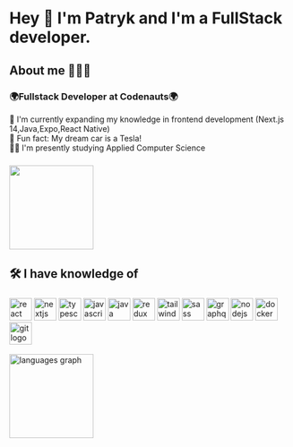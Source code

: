 <h1 align="left">Hey 👋 I'm Patryk and I'm a FullStack developer.</h1>

###


<h2 align="left">About me 🚀🚀🚀</h2>

###

<h3>🌍Fullstack Developer at Codenauts🌍</h3>
🧠 I'm currently expanding my knowledge in frontend development (Next.js 14,Java,Expo,React Native)<br>
🎲 Fun fact: My dream car is a Tesla!<br>
👩‍💻 I'm presently studying Applied Computer Science<br>

###

<div align="left">
  <img height="150" src="https://media.giphy.com/media/v1.Y2lkPTc5MGI3NjExeDJhanJ1dGM5MHBrYjRucWs3NHRib2tlY21tbWl3NXc3cnp5eXJvNyZlcD12MV9pbnRlcm5hbF9naWZfYnlfaWQmY3Q9Zw/gLREH1v1Z78tJckuii/giphy.gif"  />
</div>

###

<h2 align="left">🛠 I have knowledge of</h2>

###

<div>

 <img src="https://skillicons.dev/icons?i=react" height="40" alt="react logo" />
 
 <img src="https://skillicons.dev/icons?i=nextjs" height="40" alt="nextjs logo" />

 <img src="https://skillicons.dev/icons?i=ts" height="40" alt="typescript logo" />
 
 <img src="https://skillicons.dev/icons?i=js" height="40" alt="javascript logo" />
 
 <img src="https://skillicons.dev/icons?i=java" height="40" alt="java logo"  />

 <img src="https://skillicons.dev/icons?i=redux" height="40" alt="redux logo"  />

 <img src="https://skillicons.dev/icons?i=tailwind" height="40" alt="tailwindcss logo" />

 <img src="https://skillicons.dev/icons?i=sass" height="40" alt="sass logo" />

 <img src="https://skillicons.dev/icons?i=graphql" height="40" alt="graphql logo"  />

 <img src="https://skillicons.dev/icons?i=nodejs" height="40" alt="nodejs logo" />

 <img src="https://skillicons.dev/icons?i=docker" height="40" alt="docker logo"  />
 
 <img src="https://skillicons.dev/icons?i=git" height="40" alt="git logo"  />

</div>

<br clear="both">

<img src="https://github-readme-stats.vercel.app/api/top-langs?locale=en&hide_title=false&layout=compact&card_width=320&langs_count=5&theme=shades-of-purple&hide_border=false&username=Patrykkm" height="150" alt="languages graph"  />






